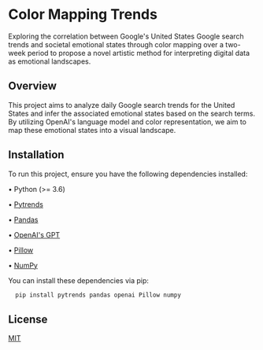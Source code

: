 
# Color Mapping Trends

Exploring the correlation between Google's United States Google search trends and societal emotional states through color mapping over a two-week period to propose a novel artistic method for interpreting digital data as emotional landscapes.


## Overview

This project aims to analyze daily Google search trends for the United States and infer the associated emotional states based on the search terms. By utilizing OpenAI's language model and color representation, we aim to map these emotional states into a visual landscape.
## Installation


To run this project, ensure you have the following dependencies installed:

•	Python (>= 3.6)

•	[Pytrends](https://github.com/GeneralMills/pytrends)

•	[Pandas](https://github.com/pandas-dev/pandas)

•	[OpenAI's GPT](https://github.com/openai/openai-python)

•	[Pillow](https://github.com/python-pillow/Pillow)

•	[NumPy](https://github.com/numpy/numpy)


You can install these dependencies via pip:

```bash
  pip install pytrends pandas openai Pillow numpy
```
    
## License

[MIT](https://choosealicense.com/licenses/mit/)


